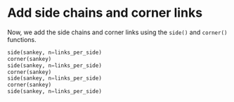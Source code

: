 # Add side chains and corner links

Now, we add the side chains and corner links using the `side()` and `corner()` functions.

```python
side(sankey, n=links_per_side)
corner(sankey)
side(sankey, n=links_per_side)
corner(sankey)
side(sankey, n=links_per_side)
corner(sankey)
side(sankey, n=links_per_side)
```
